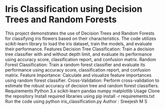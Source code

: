 # Iris Classification using Decision Trees and Random Forests
This project demonstrates the use of Decision Trees and Random Forests for classifying iris flowers based on their characteristics. The code utilizes scikit-learn library to load the iris dataset, train the models, and evaluate their performance.
Features
Decision Tree Classification: Train a decision tree classifier with and without depth limit, and evaluate its performance using accuracy score, classification report, and confusion matrix.
Random Forest Classification: Train a random forest classifier and evaluate its performance using accuracy score, classification report, and confusion matrix.
Feature Importance: Calculate and visualize feature importances using random forest classifier.
Cross-Validation: Perform cross-validation to estimate the robust accuracy of decision tree and random forest classifiers.
Requirements
Python 3.x
scikit-learn
pandas
numpy
matplotlib
Usage
Clone the repository
Install required libraries using pip install -r requirements.txt
Run the code using python iris_classification.py
Author : Sreejesh M S
